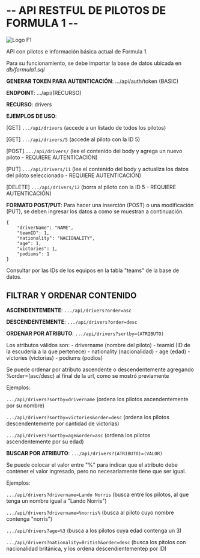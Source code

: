 # -- API RESTFUL DE PILOTOS DE FORMULA 1 --

![Logo F1](https://upload.wikimedia.org/wikipedia/commons/thumb/3/33/F1.svg/2560px-F1.svg.png)

API con pilotos e información básica actual de Formula 1.

Para su funcionamiento, se debe importar la base de datos ubicada en *db/formula1.sql*

**GENERAR TOKEN PARA AUTENTICACIÓN**: .../api/auth/token (BASIC)

**ENDPOINT**: .../api/(RECURSO)

**RECURSO**: drivers

**EJEMPLOS DE USO**:

[GET] ```.../api/drivers``` (accede a un listado de todos los pilotos)

[GET] ```.../api/drivers/5``` (accede al piloto con la ID 5)

[POST] ```.../api/drivers/``` (lee el contenido del body y agrega un nuevo piloto - REQUIERE AUTENTICACIÓN)

[PUT] ```.../api/drivers/11``` (lee el contenido del body y actualiza los datos del piloto seleccionado - REQUIERE AUTENTICACIÓN)

[DELETE] ```.../api/drivers/12``` (borra al piloto con la ID 5 - REQUIERE AUTENTICACIÓN)

**FORMATO POST/PUT**: Para hacer una inserción (POST) o una modificación (PUT), se deben ingresar los datos a como se muestran a continuación.
```
{
    "driverName": "NAME",
    "teamID": 1,
    "nationality": "NACIONALITY",
    "age": 1,
    "victories": 1,
    "podiums": 1
}
```
Consultar por las IDs de los equipos en la tabla "teams" de la base de datos.

## FILTRAR Y ORDENAR CONTENIDO

**ASCENDENTEMENTE**: ```.../api/drivers?order=asc```

**DESCENDENTEMENTE**: ```.../api/drivers?order=desc```

**ORDENAR POR ATRIBUTO**: ```.../api/drivers?sortby=(ATRIBUTO)```

Los atributos válidos son:
    - drivername (nombre del piloto)
    - teamid (ID de la escudería a la que pertenece)
    - nationality (nacionalidad)
    - age (edad)
    - victories (victorias)
    - podiums (podios)

Se puede ordenar por atributo ascendente o descendentemente agregando %order=(asc/desc) al final de la url, como se mostró previamente

Ejemplos:

```.../api/drivers?sortby=drivername``` (ordena los pilotos ascendentemente por su nombre)

```.../api/drivers?sortby=victories&order=desc``` (ordena los pilotos descendentemente por cantidad de victorias)

```.../api/drivers?sortby=age&order=asc``` (ordena los pilotos ascendentemente por su edad)

**BUSCAR POR ATRIBUTO**: ```.../api/drivers?(ATRIBUTO)=(VALOR)```

Se puede colocar el valor entre "%" para indicar que el atributo debe contener el valor ingresado, pero no necesariamente tiene que ser igual.

Ejemplos:

```.../api/drivers?drivername=Lando Norris``` (busca entre los pilotos, al que tenga un nombre igual a "Lando Norris")

```.../api/drivers?drivername=%norris%``` (busca al piloto cuyo nombre contenga "norris")

```.../api/drivers?age=%3``` (busca a los pilotos cuya edad contenga un 3)

```.../api/drivers?nationality=British&order=desc``` (busca los pitolos con nacionalidad británica, y los ordena descendientementep por ID)
